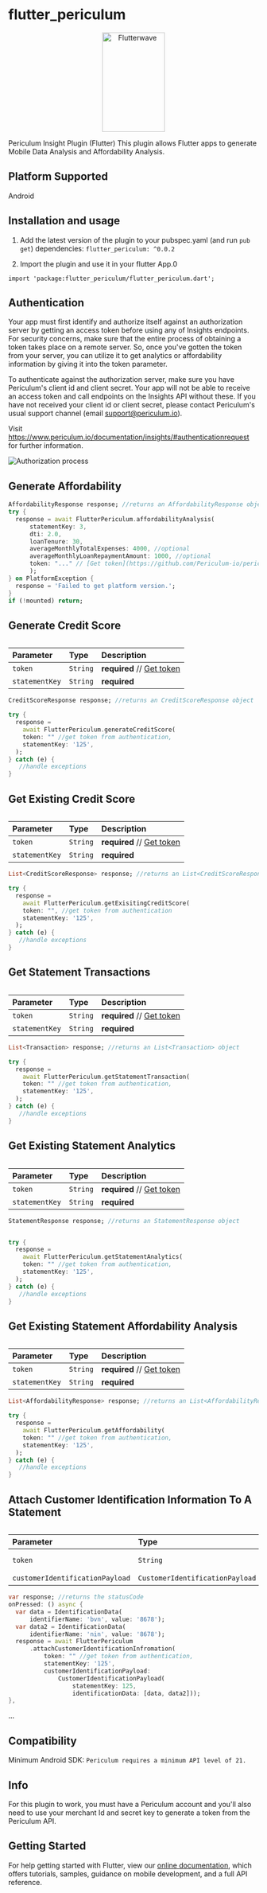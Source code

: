 # flutter_periculum
<p align="center">
    <img title="Flutterwave" height="200" src="https://www.periculum.io/wp-content/uploads/2020/11/logo1.png" width="50%"/>
</p>

Periculum Insight Plugin (Flutter)
This plugin allows Flutter apps to generate Mobile Data Analysis and Affordability Analysis.

## Platform Supported
Android

## Installation and usage
1. Add the latest version of the plugin to your pubspec.yaml (and run `pub get`)
dependencies:
    `flutter_periculum: ^0.0.2`

2. Import  the plugin and use it in your flutter App.0

`import 'package:flutter_periculum/flutter_periculum.dart';`
## Authentication

Your app must first identify and authorize itself against an authorization server by getting an access token before using any of Insights endpoints. For security concerns, make sure that the entire process of obtaining a token takes place on a remote server. So, once you've gotten the token from your server, you can utilize it to get analytics or affordability information by giving it into the token parameter.

To authenticate against the authorization server, make sure you have Periculum's client id and client secret. Your app will not be able to receive an access token and call endpoints on the Insights API without these. If you have not received your client id or client secret, please contact Periculum's usual support channel (email support@periculum.io).

Visit https://www.periculum.io/documentation/insights/#authenticationrequest for further information. 

![Authorization process](https://github.com/AshaluwalaKazeem/Periculum/blob/master/auth.png)


## Generate Affordability 

```dart
AffordabilityResponse response; //returns an AffordabilityResponse object 
try {
  response = await FlutterPericulum.affordabilityAnalysis(
      statementKey: 3,
      dti: 2.0,
      loanTenure: 30,
      averageMonthlyTotalExpenses: 4000, //optional
      averageMonthlyLoanRepaymentAmount: 1000, //optional
      token: "..." // [Get token](https://github.com/Periculum-io/periculum-flutter#readme?plain=1#L20-L28)
      );
} on PlatformException {
  response = 'Failed to get platform version.';
}
if (!mounted) return;
```
## Generate Credit Score

###### 
| Parameter | Type     | Description                |
| :-------- | :------- | :------------------------- |
| `token` | `String` | **required**  // [Get token](https://github.com/Periculum-io/periculum-flutter#readme?plain=1#L20-L28) |
| `statementKey` | `String` | **required** |


```dart
CreditScoreResponse response; //returns an CreditScoreResponse object 

try {
  response =
    await FlutterPericulum.generateCreditScore(
    token: "" //get token from authentication,
    statementKey: '125',
  );
} catch (e) {
   //handle exceptions
}
```

## Get Existing Credit Score

###### 
| Parameter | Type     | Description                |
| :-------- | :------- | :------------------------- |
| `token` | `String` | **required**  // [Get token](https://github.com/Periculum-io/periculum-flutter#readme?plain=1#L20-L28) |
| `statementKey` | `String` | **required** |

```dart
List<CreditScoreResponse> response; //returns an List<CreditScoreResponse> object 

try {
  response =
    await FlutterPericulum.getExisitingCreditScore(
    token: "", //get token from authentication 
    statementKey: '125',
  );
} catch (e) {
   //handle exceptions
}
```
## Get Statement Transactions
###### 
| Parameter | Type     | Description                |
| :-------- | :------- | :------------------------- |
| `token` | `String` | **required**  // [Get token](https://github.com/Periculum-io/periculum-flutter#readme?plain=1#L20-L28) |
| `statementKey` | `String` | **required** |


```dart
List<Transaction> response; //returns an List<Transaction> object 

try {
  response =
    await FlutterPericulum.getStatementTransaction(
    token: "" //get token from authentication,
    statementKey: '125',
  );
} catch (e) {
   //handle exceptions
}
```

## Get Existing Statement Analytics
###### 
| Parameter | Type     | Description                |
| :-------- | :------- | :------------------------- |
| `token` | `String` | **required**  // [Get token](https://github.com/Periculum-io/periculum-flutter#readme?plain=1#L20-L28) |
| `statementKey` | `String` | **required** |


```dart
StatementResponse response; //returns an StatementResponse object 


try {
  response =
    await FlutterPericulum.getStatementAnalytics(
    token: "" //get token from authentication,
    statementKey: '125',
  );
} catch (e) {
   //handle exceptions
}
```

## Get Existing Statement Affordability Analysis
###### 
| Parameter | Type     | Description                |
| :-------- | :------- | :------------------------- |
| `token` | `String` | **required**  // [Get token](https://github.com/Periculum-io/periculum-flutter#readme?plain=1#L20-L28) |
| `statementKey` | `String` | **required** |

```dart
List<AffordabilityResponse> response; //returns an List<AffordabilityResponse> object 

try {
  response =
    await FlutterPericulum.getAffordability(
    token: "" //get token from authentication,
    statementKey: '125',
  );
} catch (e) {
   //handle exceptions
}
```

## Attach Customer Identification Information To A Statement
###### 
| Parameter | Type     | Description                |
| :-------- | :------- | :------------------------- |
| `token` | `String` | **required**  // [Get token](https://github.com/Periculum-io/periculum-flutter#readme?plain=1#L20-L28) |
| `customerIdentificationPayload` | `CustomerIdentificationPayload` | **required** |


```dart
var response; //returns the statusCode
onPressed: () async {
  var data = IdentificationData(
      identifierName: 'bvn', value: '8678');
  var data2 = IdentificationData(
      identifierName: 'nin', value: '8678');
  response = await FlutterPericulum
      .attachCustomerIdentificationInfromation(
          token: "" //get token from authentication,
          statementKey: '125',
          customerIdentificationPayload:
              CustomerIdentificationPayload(
                  statementKey: 125,
                  identificationData: [data, data2]));
},
```

...
## Compatibility
Minimum Android SDK: `Periculum requires a minimum API level of 21.`

## Info
For this plugin to work, you must have a Periculum account and you'll also need to use your merchant Id and secret key to generate a token from the Periculum API.


## Getting Started
For help getting started with Flutter, view our
[online documentation](https://flutter.dev/docs), which offers tutorials,
samples, guidance on mobile development, and a full API reference.

